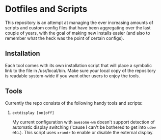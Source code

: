 # Dotfiles and Scripts

This repository is an attempt at managing the ever increasing amounts of scripts and custom config files that have been aggregating over the last couple of years, with the goal of making new installs easier (and also to remember what the heck was the point of certain configs).

## Installation

Each tool comes with its own installation script that will place a symbolic link to the file in /usr/local/bin. Make sure your local copy of the repository is readable system-wide if you want other users to enjoy the tools.

## Tools

Currently the repo consists of the following handy tools and scripts:

1. `extdisplay [on|off]` 

    My current configuration with `awesome-wm` doesn't support detection of automatic display switching ('cause I can't be bothered to get into `udev` etc.). This script uses `xrandr` to enable or disable the external display.

